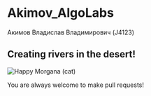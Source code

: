 # Akimov_AlgoLabs

Акимов Владислав Владимирович (J4123)

## Creating rivers in the desert!

![Happy Morgana (cat)](https://static.jam.host/raw/9a1/94/z/4ee61.jpg)

You are always welcome to make pull requests!
